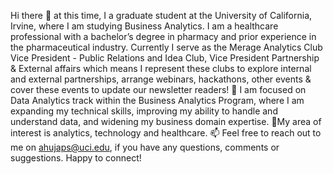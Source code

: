 Hi there 👋 at this time, I a graduate student at the University of California, Irvine, where I am studying Business Analytics. I am a healthcare professional with a bachelor’s degree in pharmacy and prior experience in the pharmaceutical industry. 
Currently I serve as the Merage Analytics Club Vice President - Public Relations and Idea Club, Vice President Partnership & External affairs which means I represent these clubs to explore internal and external partnerships, arrange webinars, hackathons, other events & cover these events to update our newsletter readers! 
🌱 I am focused on Data Analytics track within the Business Analytics Program, where I am expanding my technical skills, improving my ability to handle and understand data, and widening my business domain expertise. 
👀My area of interest is analytics, technology and healthcare.
📫 Feel free to reach out to me on ahujaps@uci.edu, if you have any questions, comments or suggestions. Happy to connect!
